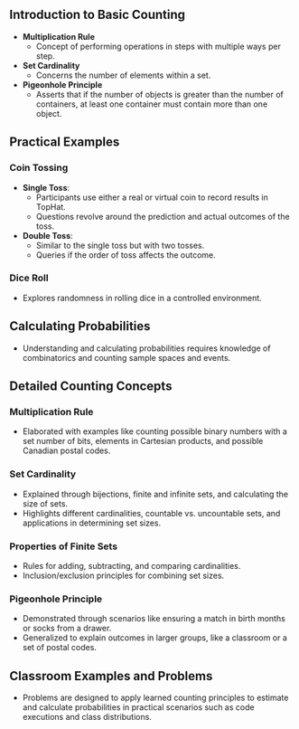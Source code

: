 ## Introduction to Basic Counting

- **Multiplication Rule**
    - Concept of performing operations in steps with multiple ways per step.
- **Set Cardinality**
    - Concerns the number of elements within a set.
- **Pigeonhole Principle**
    - Asserts that if the number of objects is greater than the number of containers, at least one container must contain more than one object.

## Practical Examples

### Coin Tossing

- **Single Toss**:
    - Participants use either a real or virtual coin to record results in TopHat.
    - Questions revolve around the prediction and actual outcomes of the toss.
- **Double Toss**:
    - Similar to the single toss but with two tosses.
    - Queries if the order of toss affects the outcome.

### Dice Roll

- Explores randomness in rolling dice in a controlled environment.

## Calculating Probabilities

- Understanding and calculating probabilities requires knowledge of combinatorics and counting sample spaces and events.

## Detailed Counting Concepts

### Multiplication Rule

- Elaborated with examples like counting possible binary numbers with a set number of bits, elements in Cartesian products, and possible Canadian postal codes.

### Set Cardinality

- Explained through bijections, finite and infinite sets, and calculating the size of sets.
- Highlights different cardinalities, countable vs. uncountable sets, and applications in determining set sizes.

### Properties of Finite Sets

- Rules for adding, subtracting, and comparing cardinalities.
- Inclusion/exclusion principles for combining set sizes.

### Pigeonhole Principle

- Demonstrated through scenarios like ensuring a match in birth months or socks from a drawer.
- Generalized to explain outcomes in larger groups, like a classroom or a set of postal codes.

## Classroom Examples and Problems

- Problems are designed to apply learned counting principles to estimate and calculate probabilities in practical scenarios such as code executions and class distributions.